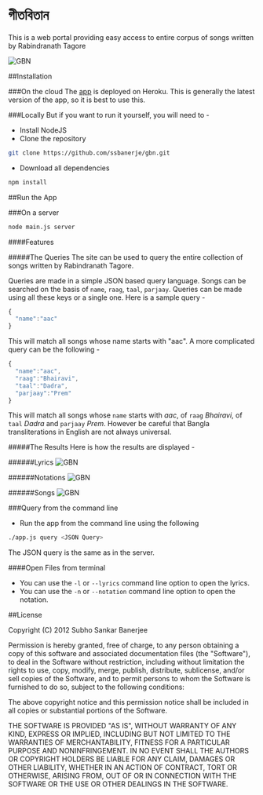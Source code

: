 গীতবিতান
=============


This is a web portal providing easy access to entire corpus of songs written by Rabindranath Tagore

![GBN](https://raw.github.com/ssbanerje/gbn/master/README_files/gbn.png)


##Installation

###On the cloud
The [app](http://gbn.herokuapp.com/) is deployed on Heroku. This is generally the latest version of the app, so it is best to use this.

###Locally
But if you want to run it yourself, you will need to -

* Install NodeJS
* Clone the repository

```bash
git clone https://github.com/ssbanerje/gbn.git
```

* Download all dependencies

```bash
npm install
```

##Run the App

###On a server

```bash
node main.js server
```

####Features

#####The Queries
The site can be used to query the entire collection of songs written by Rabindranath Tagore.

Queries are made in a simple JSON based query language. Songs can be searched on the basis of `name`, `raag`, `taal`, `parjaay`. Queries can be made using all these keys or a single one. Here is a sample query -

```javascript
{
  "name":"aac"
}
```

This will match all songs whose name starts with "aac". A more complicated query can be the following -

```javascript
{
  "name":"aac",
  "raag":"Bhairavi",
  "taal":"Dadra",
  "parjaay":"Prem"
}
```

This will match all songs whose `name` starts with *aac*, of `raag` *Bhairavi*, of `taal` *Dadra* and `parjaay` *Prem*. However be careful that Bangla transliterations in English are not always universal.

#####The Results
Here is how the results are displayed -

######Lyrics
![GBN](https://raw.github.com/ssbanerje/gbn/master/README_files/lyrics.png)

######Notations
![GBN](https://raw.github.com/ssbanerje/gbn/master/README_files/notations.png)

######Songs
![GBN](https://raw.github.com/ssbanerje/gbn/master/README_files/youtube.png)


###Query from the command line

* Run the app from the command line using the following

```bash
./app.js query <JSON Query>
```

The JSON query is the same as in the server.

####Open Files from terminal
* You can use the `-l` or `--lyrics` command line option to open the lyrics.
* You can use the `-n` or `--notation` command line option to open the notation.

##License

Copyright (C) 2012 Subho Sankar Banerjee

Permission is hereby granted, free of charge, to any person obtaining a copy of this software and associated documentation files (the "Software"), to deal in the Software without restriction, including without limitation the rights to use, copy, modify, merge, publish, distribute, sublicense, and/or sell copies of the Software, and to permit persons to whom the Software is furnished to do so, subject to the following conditions:

The above copyright notice and this permission notice shall be included in all copies or substantial portions of the Software.

THE SOFTWARE IS PROVIDED "AS IS", WITHOUT WARRANTY OF ANY KIND, EXPRESS OR IMPLIED, INCLUDING BUT NOT LIMITED TO THE WARRANTIES OF MERCHANTABILITY, FITNESS FOR A PARTICULAR PURPOSE AND NONINFRINGEMENT. IN NO EVENT SHALL THE AUTHORS OR COPYRIGHT HOLDERS BE LIABLE FOR ANY CLAIM, DAMAGES OR OTHER LIABILITY, WHETHER IN AN ACTION OF CONTRACT, TORT OR OTHERWISE, ARISING FROM, OUT OF OR IN CONNECTION WITH THE SOFTWARE OR THE USE OR OTHER DEALINGS IN THE SOFTWARE.
